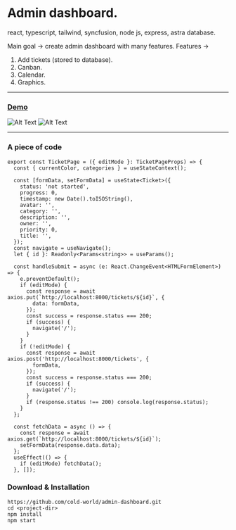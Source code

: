 Admin dashboard.
=======================================

react, typescript, tailwind, syncfusion, node js, express, astra database.

Main goal -> create admin dashboard with many features.
Features ->

1. Add tickets (stored to database).
2. Canban.
3. Calendar.
4. Graphics.

* * *
### [Demo](https://cold-world.github.io/admin-dashboard/)

![Alt Text](https://i.ibb.co/sHXvNkV/Screenshot-2023-03-28-214431.jpg)
![Alt Text](https://i.ibb.co/GVNhx4w/2.gif)

* * *



### A piece of code

```
export const TicketPage = ({ editMode }: TicketPageProps) => {
  const { currentColor, categories } = useStateContext();

  const [formData, setFormData] = useState<Ticket>({
    status: 'not started',
    progress: 0,
    timestamp: new Date().toISOString(),
    avatar: '',
    category: '',
    description: '',
    owner: '',
    priority: 0,
    title: '',
  });
  const navigate = useNavigate();
  let { id }: Readonly<Params<string>> = useParams();

  const handleSubmit = async (e: React.ChangeEvent<HTMLFormElement>) => {
    e.preventDefault();
    if (editMode) {
      const response = await axios.put(`http://localhost:8000/tickets/${id}`, {
        data: formData,
      });
      const success = response.status === 200;
      if (success) {
        navigate('/');
      }
    }
    if (!editMode) {
      const response = await axios.post('http://localhost:8000/tickets', {
        formData,
      });
      const success = response.status === 200;
      if (success) {
        navigate('/');
      }
      if (response.status !== 200) console.log(response.status);
    }
  };

  const fetchData = async () => {
    const response = await axios.get(`http://localhost:8000/tickets/${id}`);
    setFormData(response.data.data);
  };
  useEffect(() => {
    if (editMode) fetchData();
  }, []);
```

### Download & Installation

```shell 
https://github.com/cold-world/admin-dashboard.git
cd <project-dir>
npm install
npm start
```
